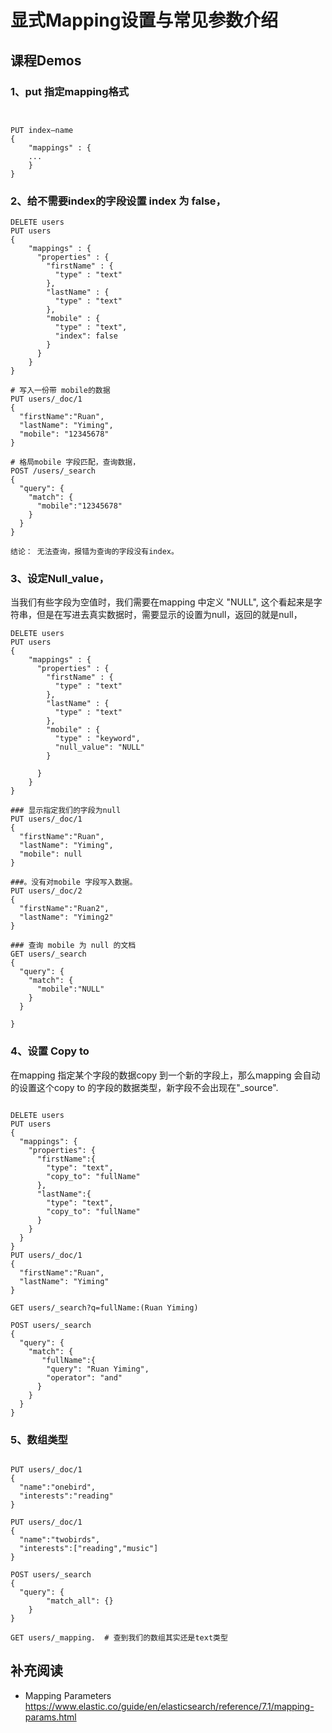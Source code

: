 # 显式Mapping设置与常见参数介绍
## 课程Demos

### 1、put 指定mapping格式
```


PUT index—name
{
    "mappings" : {
    ...
    }
}

```
### 2、给不需要index的字段设置 index 为 false，

```
DELETE users
PUT users
{
    "mappings" : {
      "properties" : {
        "firstName" : {
          "type" : "text"
        },
        "lastName" : {
          "type" : "text"
        },
        "mobile" : {
          "type" : "text",
          "index": false
        }
      }
    }
}

# 写入一份带 mobile的数据
PUT users/_doc/1
{
  "firstName":"Ruan",
  "lastName": "Yiming",
  "mobile": "12345678"
}

# 格局mobile 字段匹配，查询数据，
POST /users/_search
{
  "query": {
    "match": {
      "mobile":"12345678"
    }
  }
}

结论： 无法查询，报错为查询的字段没有index。
```


### 3、设定Null_value，

当我们有些字段为空值时，我们需要在mapping 中定义 "NULL", 这个看起来是字符串，但是在写进去真实数据时，需要显示的设置为null，返回的就是null，
```
DELETE users
PUT users
{
    "mappings" : {
      "properties" : {
        "firstName" : {
          "type" : "text"
        },
        "lastName" : {
          "type" : "text"
        },
        "mobile" : {
          "type" : "keyword",
          "null_value": "NULL"
        }

      }
    }
}

### 显示指定我们的字段为null
PUT users/_doc/1
{
  "firstName":"Ruan",
  "lastName": "Yiming",
  "mobile": null
}

###。没有对mobile 字段写入数据。
PUT users/_doc/2
{
  "firstName":"Ruan2",
  "lastName": "Yiming2"
}

### 查询 mobile 为 null 的文档
GET users/_search
{
  "query": {
    "match": {
      "mobile":"NULL"
    }
  }

}
```

### 4、设置 Copy to
在mapping 指定某个字段的数据copy 到一个新的字段上，那么mapping 会自动的设置这个copy to 的字段的数据类型，新字段不会出现在"_source".
```

DELETE users
PUT users
{
  "mappings": {
    "properties": {
      "firstName":{
        "type": "text",
        "copy_to": "fullName"
      },
      "lastName":{
        "type": "text",
        "copy_to": "fullName"
      }
    }
  }
}
PUT users/_doc/1
{
  "firstName":"Ruan",
  "lastName": "Yiming"
}

GET users/_search?q=fullName:(Ruan Yiming)

POST users/_search
{
  "query": {
    "match": {
       "fullName":{
        "query": "Ruan Yiming",
        "operator": "and"
      }
    }
  }
}
```

### 5、数组类型
```

PUT users/_doc/1
{
  "name":"onebird",
  "interests":"reading"
}

PUT users/_doc/1
{
  "name":"twobirds",
  "interests":["reading","music"]
}

POST users/_search
{
  "query": {
		"match_all": {}
	}
}

GET users/_mapping.  # 查到我们的数组其实还是text类型

```


## 补充阅读
- Mapping Parameters https://www.elastic.co/guide/en/elasticsearch/reference/7.1/mapping-params.html
